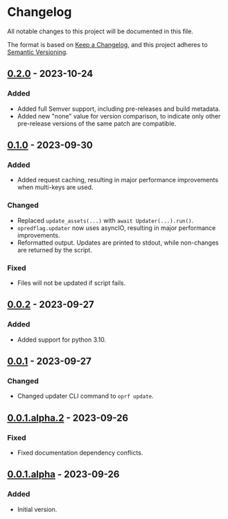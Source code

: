 # Changelog

All notable changes to this project will be documented in this file.

The format is based on [Keep a Changelog](https://keepachangelog.com/en/1.0.0/), and
this project adheres to [Semantic Versioning](https://semver.org/spec/v2.0.0.html).

## [0.2.0] - 2023-10-24

### Added

- Added full Semver support, including pre-releases and build metadata.
- Added new "none" value for version comparison, to indicate only other pre-release
  versions of the same patch are compatible.

## [0.1.0] - 2023-09-30

### Added

- Added request caching, resulting in major performance improvements when multi-keys are
  used.

### Changed

- Replaced `update_assets(...)` with `await Updater(...).run()`.
- `opredflag.updater` now uses asyncIO, resulting in major performance improvements.
- Reformatted output. Updates are printed to stdout, while non-changes are returned by
  the script.

### Fixed

- Files will not be updated if script fails.

## [0.0.2] - 2023-09-27

### Added

- Added support for python 3.10.

## [0.0.1] - 2023-09-27

### Changed

- Changed updater CLI command to `oprf update`.

## [0.0.1.alpha.2] - 2023-09-26

### Fixed

- Fixed documentation dependency conflicts.

## [0.0.1.alpha] - 2023-09-26

### Added

- Initial version.

[unreleased]: https://github.com/BobDotCom/py-opredflag/compare/v0.2.0...HEAD
[0.2.0]: https://github.com/BobDotCom/py-opredlag/releases/tag/v0.2.0
[0.1.0]: https://github.com/BobDotCom/py-opredlag/releases/tag/v0.1.0
[0.0.2]: https://github.com/BobDotCom/py-opredlag/releases/tag/v0.0.2
[0.0.1]: https://github.com/BobDotCom/py-opredlag/releases/tag/v0.0.1
[0.0.1.alpha.2]: https://github.com/BobDotCom/py-opredlag/releases/tag/v0.0.1.alpha.2
[0.0.1.alpha]: https://github.com/BobDotCom/py-opredlag/releases/tag/v0.0.1.alpha
